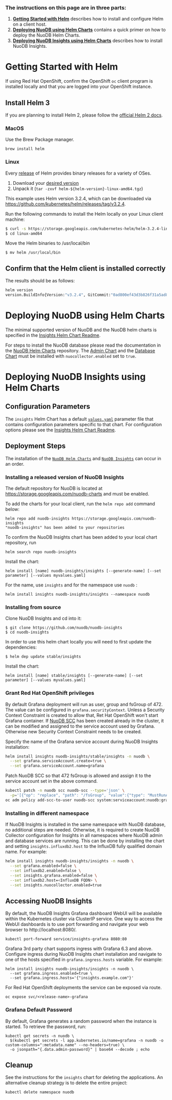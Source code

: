 ### The instructions on this page are in three parts:

1. **[Getting Started with Helm][4]** describes how to install and configure Helm on a client host. 
2. **[Deploying NuoDB using Helm Charts][5]** contains a quick primer on how to deploy the NuoDB Helm Charts.
3. **[Deploying NuoDB Insights using Helm Charts][9]** describes how to install NuoDB Insights.


# Getting Started with Helm 

If using Red Hat OpenShift, confirm the OpenShift `oc` client program is installed locally and that you are logged into your OpenShift instance.

## Install Helm 3

If you are planning to install Helm 2, please follow the [official Helm 2 docs][7].

### MacOS

Use the Brew Package manager.
```
brew install helm
```
### Linux

Every [release][2] of Helm provides binary releases for a variety of OSes. 

1. Download your [desired version][2]
2. Unpack it (`tar -zxvf helm-${helm-version}-linux-amd64.tgz`)

This example uses Helm version 3.2.4, which can be downloaded via <https://github.com/kubernetes/helm/releases/tag/v3.2.4>.

Run the following commands to install the Helm locally on your Linux client machine:
```bash
$ curl -s https://storage.googleapis.com/kubernetes-helm/helm-3.2.4-linux-amd64.tar.gz | tar xz
$ cd linux-amd64
```

Move the Helm binaries to /usr/local/bin
```
$ mv helm /usr/local/bin
```

## Confirm that the Helm client is installed correctly 

The results should be as follows:

```bash
helm version
version.BuildInfo{Version:"v3.2.4", GitCommit:"0ad800ef43d3b826f31a5ad8dfbb4fe05d143688", GitTreeState:"dirty", GoVersion:"go1.14.3"}
```

# Deploying NuoDB using Helm Charts

The minimal supported version of NuoDB and the NuoDB helm charts is specified in the [Insights Helm Chart Readme](insights/README.md).

For steps to install the NuoDB database please read the documentation in the [NuoDB Helm Charts][8] repository.
The [Admin Chart](https://github.com/nuodb/nuodb-helm-charts/tree/master/stable/admin) and the [Database Chart](https://github.com/nuodb/nuodb-helm-charts/tree/master/stable/database) must be installed with `nuocollector.enabled` set to `true`.

# Deploying NuoDB Insights using Helm Charts

## Configuration Parameters

The `insights` Helm Chart has a default [`values.yaml`](insights/values.yaml) parameter file that contains configuration parameters specific to that chart.
For configuration options please see the [Insights Helm Chart Readme](insights/README.md).

## Deployment Steps

The installation of the [`NuoDB Helm Charts`][8] and [`NuoDB Insights`](insights) can occur in an order.

### Installing a released version of NuoDB Insights

The default repository for NuoDB is located at https://storage.googleapis.com/nuodb-charts and must be enabled.

To add the charts for your local client, run the `helm repo add` command below:

```
helm repo add nuodb-insights https://storage.googleapis.com/nuodb-insights
"nuodb-insights" has been added to your repositories
```

To confirm the NuoDB Insights chart has been added to your local chart repository, run 
```
helm search repo nuodb-insights
```

Install the chart:
```
helm install [name] nuodb-insights/insights [--generate-name] [--set parameter] [--values myvalues.yaml]
```
For the name, use `insights` and for the namespace use `nuodb` : 
```
helm install insights nuodb-insights/insights --namespace nuodb
```

### Installing from source

Clone NuoDB Insights and cd into it:
```
$ git clone https://github.com/nuodb/nuodb-insights
$ cd nuodb-insights
```

In order to use this helm chart locally you will need to first update the dependencies:
```
$ helm dep update stable/insights
```

Install the chart:
```
helm install [name] stable/insights [--generate-name] [--set parameter] [--values myvalues.yaml]
```

### Grant Red Hat OpenShift privileges

By default Grafana deployment will run as user, group and fsGroup of 472. The value can be configured in `grafana.securityContext`.
Unless a Security Context Constraint is created to allow that, Ret Hat OpenShift won't start Grafana container.
If [NuoDB SCC][10] has been created already in the cluster, it can be modified and assigned to the service account used by Grafana. Otherwise new Security Context Constraint needs to be created.

Specify the name of the Grafana service account during NuoDB Insights installation:

```bash
helm install insights nuodb-insights/stable/insights -n nuodb \
  --set grafana.serviceAccount.create=true \
  --set grafana.serviceAccount.name=grafana
```

Patch NuoDB SCC so that 472 fsGroup is allowed and assign it to the service account set in the above command.

```bash
kubectl patch -n nuodb scc nuodb-scc --type='json' \
  -p='[{"op": "replace", "path": "/fsGroup", "value":{"type": "MustRunAs", "ranges": [{"max": 472, "min": 472}] } }]'
oc adm policy add-scc-to-user nuodb-scc system:serviceaccount:nuodb:grafana -n nuodb
```

### Installing in different namespace

If NuoDB Insights is installed in the same namespace with NuoDB database, no additional steps are needed.
Otherwise, it is required to create NuoDB Collector configuration for Insights in all namespaces where NuoDB admin and database services are running. This can be done by installing the chart and setting `insights.influxdb2.host` to the InfluxDB fully qualified domain name. For example:

```bash
helm install insights nuodb-insights/insights -n nuodb \
  --set grafana.enabled=false \
  --set influxdb2.enabled=false \
  --set insights.grafana.enabled=false \
  --set influxdb2.host=<InfluxDB FQDN> \
  --set insights.nuocollector.enabled=true
```

## Accessing NuoDB Insights

By default, the NuoDB Insights Grafana dashboard WebUI will be available within the Kubernetes cluster via ClusterIP service. One way to access the WebUI dashboards is to use port forwarding and navigate your web browser to http://localhost:8080/.

```
kubectl port-forward service/insights-grafana 8080:80
```

Grafana 3rd party chart supports ingress with Grafana 6.3 and above. Configure ingress during NuoDB Insights chart installation and navigate to one of the hosts specified in `grafana.ingress.hosts` variable.
For example:

```
helm install insights nuodb-insights/insights -n nuodb \
  --set grafana.ingress.enabled=true \
  --set grafana.ingress.hosts='{"insights.example.com"}'
```

For Red Hat OpenShift deployments the service can be exposed via route.

```
oc expose svc/<release-name>-grafana
```

### Grafana Default Password

By default, Grafana generates a random password when the instance is started.
To retrieve the password, run:
```
kubectl get secrets -n nuodb \
  $(kubectl get secrets -l app.kubernetes.io/name=grafana -n nuodb -o custom-columns=":metadata.name" --no-headers=true) \
  -o jsonpath="{.data.admin-password}" | base64 --decode ; echo
```

## Cleanup

See the instructions for the `insights` chart for deleting the applications.
An alternative cleanup strategy is to delete the entire project:

`kubectl delete namespace nuodb`

[1]: https://helm.sh/docs/using_helm/
[2]: https://github.com/helm/helm/releases
[4]: #getting-started-with-helm
[5]: #deploying-nuodb-using-helm-charts
[6]: https://github.com/nuodb/nuodb-helm-charts#software-release-requirements
[7]: https://v2.helm.sh/docs/using_helm/
[8]: https://github.com/nuodb/nuodb-helm-charts
[9]: #deploying-nuodb-insights-using-helm-charts
[10]: https://github.com/nuodb/nuodb-helm-charts/blob/master/deploy/nuodb-scc.yaml
